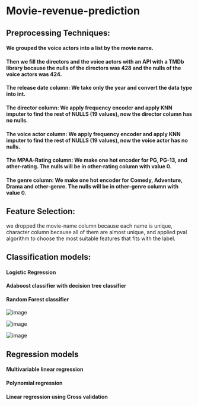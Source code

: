 # Movie-revenue-prediction
## Preprocessing Techniques:
#### We grouped the voice actors into a list by the movie name.
#### Then we fill the directors and the voice actors with an API with a TMDb library because the nulls of the directors was 428 and the nulls of the voice actors was 424.
#### The release date column: We take only the year and convert the data type into int.
#### The director column: We apply frequency encoder and apply  KNN imputer to find the rest of NULLS (19 values), now the director column has no nulls.
#### The voice actor column: We apply frequency encoder and apply  KNN imputer to find the rest of NULLS (19 values), now the voice actor has no nulls.
#### The MPAA-Rating column: We make one hot encoder for PG, PG-13, and other-rating. The nulls will be in other-rating column with value 0.
#### The genre column: We make one hot encoder for Comedy,  Adventure, Drama and other-genre. The nulls will be in other-genre column with value 0.
## Feature Selection:
we dropped the movie-name column because each name is unique, character column because all of them are almost unique, and applied pval algorithm to choose the most suitable features that fits with the label.
## Classification models:
#### Logistic Regression
#### Adaboost classifier with decision tree classifier 
#### Random Forest classifier 

![image](https://user-images.githubusercontent.com/71910329/179068886-877cbd77-28c4-433c-92d1-314ff5042321.png)

![image](https://user-images.githubusercontent.com/71910329/179069008-66da6f4b-e79a-428d-85e5-139aee82da50.png)

![image](https://user-images.githubusercontent.com/71910329/179069064-d85c9aa9-f1fc-4f91-8e6a-291436707c42.png)

## Regression models
#### Multivariable linear regression
#### Polynomial regression
#### Linear regression using Cross validation





